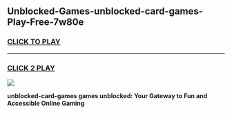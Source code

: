 
## Unblocked-Games-unblocked-card-games-Play-Free-7w80e
<h3>
<a href="https://premium76.site?title=unblocked-card-games&ref=18A">CLICK TO PLAY</a></h3>
<hr>

<h3>
<a href="https://premium76.site?title=unblocked-card-games&ref=18A">CLICK 2 PLAY</a>
  
</h3>

<a href="https://premium76.site?title=unblocked-card-games&ref=18A"><img src="https://clearcache.store/games.png"></a>


**unblocked-card-games games unblocked: Your Gateway to Fun and Accessible Online Gaming**
